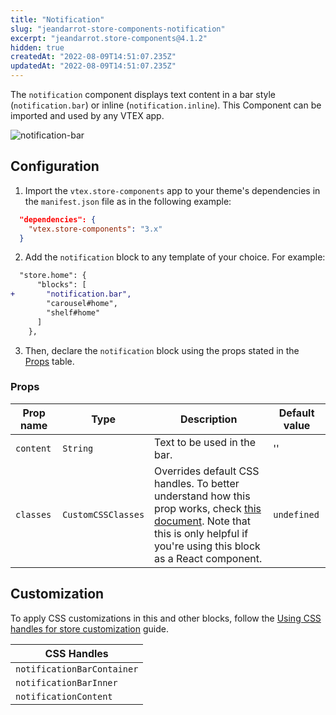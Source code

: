 ```yaml
---
title: "Notification"
slug: "jeandarrot-store-components-notification"
excerpt: "jeandarrot.store-components@4.1.2"
hidden: true
createdAt: "2022-08-09T14:51:07.235Z"
updatedAt: "2022-08-09T14:51:07.235Z"
---
```

The `notification` component displays text content in a bar style (`notification.bar`) or inline (`notification.inline`). This Component can be imported and used by any VTEX app.

![notification-bar](https://user-images.githubusercontent.com/67270558/147773765-0a7f00d6-69ce-44fa-98fc-4b1824faa2bf.png)
## Configuration

1. Import the `vtex.store-components` app to your theme's dependencies in the `manifest.json` file as in the following example:

```json
  "dependencies": {
    "vtex.store-components": "3.x"
  }
```

2. Add the `notification` block to any template of your choice. For example:

```diff
  "store.home": {
      "blocks": [
+       "notification.bar",
        "carousel#home",
        "shelf#home"
      ]
    },
```

3. Then, declare the `notification` block using the props stated in the [Props](#props) table.

### Props

| Prop name | Type | Description | Default value |
| --------- | ---- | ----------- | ------------- |
| `content` | `String` | Text to be used in the bar. | '' |
| `classes` | `CustomCSSClasses` | Overrides default CSS handles. To better understand how this prop works, check [this document](https://github.com/vtex-apps/css-handles#usecustomclasses). Note that this is only helpful if you're using this block as a React component.| `undefined` |

## Customization

To apply CSS customizations in this and other blocks, follow the [Using CSS handles for store customization](https://developers.vtex.com/vtex-developer-docs/docs/vtex-io-documentation-using-css-handles-for-store-customization) guide.

| CSS Handles                     |
| ------------------------------- |
| `notificationBarContainer` | 
| `notificationBarInner` |
| `notificationContent` |